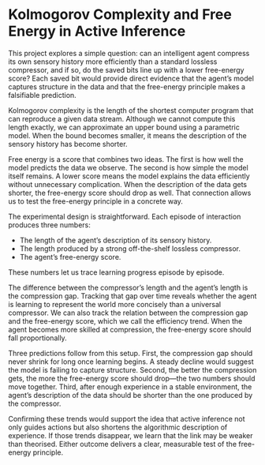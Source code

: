 # Kolmogorov Complexity and Free Energy in Active Inference

This project explores a simple question: can an intelligent agent compress its own sensory history more efficiently than a standard lossless compressor, and if so, do the saved bits line up with a lower free-energy score? Each saved bit would provide direct evidence that the agent’s model captures structure in the data and that the free-energy principle makes a falsifiable prediction.

Kolmogorov complexity is the length of the shortest computer program that can reproduce a given data stream. Although we cannot compute this length exactly, we can approximate an upper bound using a parametric model. When the bound becomes smaller, it means the description of the sensory history has become shorter.

Free energy is a score that combines two ideas. The first is how well the model predicts the data we observe. The second is how simple the model itself remains. A lower score means the model explains the data efficiently without unnecessary complication. When the description of the data gets shorter, the free-energy score should drop as well. That connection allows us to test the free-energy principle in a concrete way.

The experimental design is straightforward. Each episode of interaction produces three numbers:

- The length of the agent’s description of its sensory history.
- The length produced by a strong off-the-shelf lossless compressor.
- The agent’s free-energy score.

These numbers let us trace learning progress episode by episode.

The difference between the compressor’s length and the agent’s length is the compression gap. Tracking that gap over time reveals whether the agent is learning to represent the world more concisely than a universal compressor. We can also track the relation between the compression gap and the free-energy score, which we call the efficiency trend. When the agent becomes more skilled at compression, the free-energy score should fall proportionally.

Three predictions follow from this setup. First, the compression gap should never shrink for long once learning begins. A steady decline would suggest the model is failing to capture structure. Second, the better the compression gets, the more the free-energy score should drop—the two numbers should move together. Third, after enough experience in a stable environment, the agent’s description of the data should be shorter than the one produced by the compressor.

Confirming these trends would support the idea that active inference not only guides actions but also shortens the algorithmic description of experience. If those trends disappear, we learn that the link may be weaker than theorised. Either outcome delivers a clear, measurable test of the free-energy principle.
